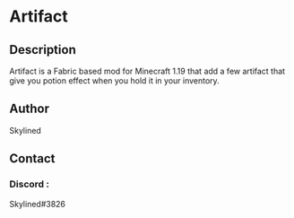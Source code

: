 # Artifact

## Description

Artifact is a Fabric based mod for Minecraft 1.19 that add a few artifact that give you potion effect when you hold it in your inventory.

## Author

Skylined

## Contact

### Discord :

Skylined#3826
